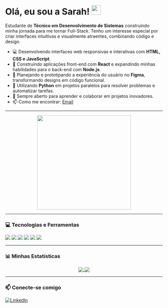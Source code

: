 # Olá, eu sou a Sarah! <img src="https://raw.githubusercontent.com/MartinHeinz/MartinHeinz/master/wave.gif" width="30px">

Estudante de **Técnico em Desenvolvimento de Sistemas** construindo minha jornada para me tornar Full-Stack. Tenho um interesse especial por criar interfaces intuitivas e visualmente atraentes, combinando código e design.

- 💻 Desenvolvendo interfaces web responsivas e interativas com **HTML, CSS e JavaScript**.
- 🚀 Construindo aplicações front-end com **React** e expandindo minhas habilidades para o back-end com **Node.js**.
- 🎨 Planejando e prototipando a experiência do usuário no **Figma**, transformando designs em código funcional.
- 🐍 Utilizando **Python** em projetos paralelos para resolver problemas e automatizar tarefas.
- 🌱 Sempre aberto para aprender e colaborar em projetos inovadores.
- 📫 Como me encontrar: [Email](mailto:saantiagodev@gmail.com)

---

<p align="center">
  <img src="https://github-profile-pet.vercel.app/api/pet?user=saantiagodev&type=cat&color=pink&name=Natur&v=1" width="300" />
</p>

---

### 💻 Tecnologias e Ferramentas

<p align="left">
  <img src="https://img.shields.io/badge/HTML5-FFC0CB?style=for-the-badge&logo=html5&logoColor=black" />
  <img src="https://img.shields.io/badge/CSS3-B2FFFF?style=for-the-badge&logo=css3&logoColor=black" />
  <img src="https://img.shields.io/badge/JavaScript-FDFD96?style=for-the-badge&logo=javascript&logoColor=black" />
  <img src="https://img.shields.io/badge/React-E0BBE4?style=for-the-badge&logo=react&logoColor=black" />
  <img src="https://img.shields.io/badge/Figma-FFB6C1?style=for-the-badge&logo=figma&logoColor=black" />
  <img src="https://img.shields.io/badge/Python-98FB98?style=for-the-badge&logo=python&logoColor=black" />
</p>

---

### 📊 Minhas Estatísticas

<p align="center">
  <a href="https://github.com/anuraghazra/github-readme-stats">
    <img align="center" src="https://github-readme-stats.vercel.app/api?username=saantiagodev&show_icons=true&theme=tokyonight&include_all_commits=true&count_private=true"/>
  </a>
  <a href="https://github.com/anuraghazra/github-readme-stats">
    <img align="center" src="https://github-readme-stats.vercel.app/api/top-langs/?username=saantiagodev&layout=compact&langs_count=7&theme=tokyonight"/>
  </a>
</p>

---

### 📫 Conecte-se comigo

[![LinkedIn](https://img.shields.io/badge/LinkedIn-0077B5?style=for-the-badge&logo=linkedin&logoColor=white)](URL_DO_SEU_LINKEDIN_AQUI)
